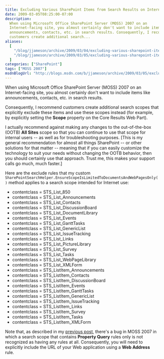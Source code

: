 ```yaml
---
title: Excluding Various SharePoint Items from Search Results on Internet-Facing MOSS Sites
date: 2009-03-05T08:25:00-07:00
description:
  When using Microsoft Office SharePoint Server (MOSS) 2007 on an
  Internet-facing site, you almost certainly don't want to include items like
  announcements, contacts, etc. in search results. Consequently, I recommend
  customers create additional search...
aliases:
  [
    "/blog/jjameson/archive/2009/03/04/excluding-various-sharepoint-items-from-search-results-on-internet-facing-moss-sites.aspx",
    "/blog/jjameson/archive/2009/03/05/excluding-various-sharepoint-items-from-search-results-on-internet-facing-moss-sites.aspx",
  ]
categories: ["SharePoint"]
tags: ["MOSS 2007"]
msdnBlogUrl: "http://blogs.msdn.com/b/jjameson/archive/2009/03/05/excluding-various-sharepoint-items-from-search-results-on-internet-facing-moss-sites.aspx"
---
```


When using Microsoft Office SharePoint Server (MOSS) 2007 on an Internet-facing
site, you almost certainly don't want to include items like announcements,
contacts, etc. in search results.

Consequently, I recommend customers create additional search scopes that
explicitly exclude these items and use these scopes instead (for example, by
explicitly setting the **Scope** property on the Core Results Web Part).

I actually recommend against making any changes to the out-of-the-box (OOTB)
**All Sites** scope so that you can continue to use that scope for internal
users -- as well as for troubleshooting purposes. [This is my general
recommendation for almost all things SharePoint -- or other solutions for that
matter -- meaning that if you can easily customize the technology to suit your
needs without changing the OOTB behavior, then you should certainly use that
approach. Trust me, this makes your support calls go much, much faster.]

Here are the exclude rules that my custom
`SharePointSearchHelper.EnsureScopeIsLimitedToDocumentsAndWebPagesOnly()` method
applies to a search scope intended for Internet use:

- contentclass = STS_List_850
- contentclass = STS_List_Announcements
- contentclass = STS_List_Contacts
- contentclass = STS_List_DiscussionBoard
- contentclass = STS_List_DocumentLibrary
- contentclass = STS_List_Events
- contentclass = STS_List_GanttTasks
- contentclass = STS_List_GenericList
- contentclass = STS_List_IssueTracking
- contentclass = STS_List_Links
- contentclass = STS_List_PictureLibrary
- contentclass = STS_List_Survey
- contentclass = STS_List_Tasks
- contentclass = STS_List_WebPageLibrary
- contentclass = STS_List_XMLForm
- contentclass = STS_ListItem_Announcements
- contentclass = STS_ListItem_Contacts
- contentclass = STS_ListItem_DiscussionBoard
- contentclass = STS_ListItem_Events
- contentclass = STS_ListItem_GanttTasks
- contentclass = STS_ListItem_GenericList
- contentclass = STS_ListItem_IssueTracking
- contentclass = STS_ListItem_Links
- contentclass = STS_ListItem_Survey
- contentclass = STS_ListItem_Tasks
- contentclass = STS_ListItem_XMLForm

Note that, as described in my
[previous post](/blog/jjameson/2009/03/05/bug-moss-2007-search-scope-with-property-query-rules-only-is-considered-empty),
there's a bug in MOSS 2007 in which a search scope that contains **Property
Query** rules only is not recognized as having any rules at all. Consequently,
you will need to explicitly include the URL of your Web application using a
**Web Address** rule.
